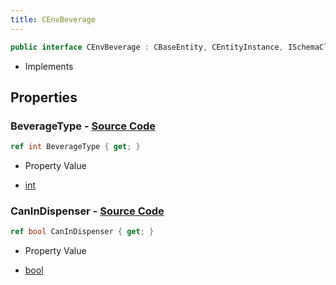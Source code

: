 ```yaml
---
title: CEnvBeverage
---
```


```csharp
public interface CEnvBeverage : CBaseEntity, CEntityInstance, ISchemaClass<CEntityInstance>, ISchemaClass<CBaseEntity>, ISchemaClass<CEnvBeverage>, ISchemaField, ISchemaClass, INativeHandle
```

- Implements

## Properties

### **BeverageType** - [Source Code](https://github.com/swiftly-solution/swiftlys2/blob/main/managed/src/SwiftlyS2.Generated/Schemas/Interfaces/CEnvBeverage.cs#L18)

```csharp
ref int BeverageType { get; }
```

- Property Value

- [int](https://learn.microsoft.com/dotnet/api/system.int32)

### **CanInDispenser** - [Source Code](https://github.com/swiftly-solution/swiftlys2/blob/main/managed/src/SwiftlyS2.Generated/Schemas/Interfaces/CEnvBeverage.cs#L16)

```csharp
ref bool CanInDispenser { get; }
```

- Property Value

- [bool](https://learn.microsoft.com/dotnet/api/system.boolean)

